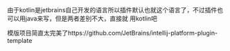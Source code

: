 由于kotlin是jetbrains自己开发的语言所以插件默认也就这个语言了，不过插件也可以用java来写，但是两者差别不大，直接就 用kotlin吧

模版项目简直太完美了https://github.com/JetBrains/intellij-platform-plugin-template